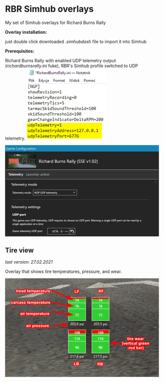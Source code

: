 # RBR Simhub overlays
My set of Simhub overlays for Richard Burns Rally

**Overlay installation:**

just double click downloaded *.simhubdash* file to import it into Simhub

**Prerequisites:**

Richard Burns Rally with enabled UDP telemetry output (*richardburnsrally.ini* fuke), RBR's Simhub profile switched to UDP telemetry.
![RBR](rbr.png)

![Simhub](simhub.png)

## Tire view
*last version: 27.02.2021*

Overlay that shows tire temperatures, pressure, and wear.

![Tire View](tireView/tireview.png)